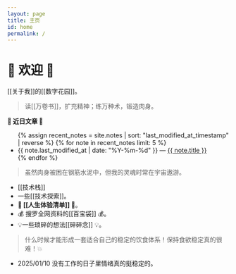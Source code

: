 ```yaml
---
layout: page
title: 主页
id: home
permalink: /
---
```

# 🎉 欢迎 🎉

[[关于我]]的[[数字花园]]。

>读[[万卷书]]，扩充精神；练万种术，锻造肉身。

<strong>🧐 近日文章 🧐</strong>

<ul>
  {% assign recent_notes = site.notes | sort: "last_modified_at_timestamp" | reverse %}
  {% for note in recent_notes limit: 5 %}
    <li>
      {{ note.last_modified_at | date: "%Y-%m-%d" }} — <a class="internal-link" href="{{ site.baseurl }}{{ note.url }}">{{ note.title }}</a>
    </li>
  {% endfor %}
</ul>

<style>
  .wrapper {
    max-width: 46em;
  }
</style>

>虽然肉身被困在钢筋水泥中，但我的灵魂时常在宇宙遨游。

- [[技术栈]]
- 一些[[技术探索]]。
- **🧾 [[人生体验清单]] 🧾**。
- 💰 搜罗全网资料的[[百宝袋]] 💰。
- 💡一些琐碎的想法[[碎碎念]] 💡。

> 什么时候才能形成一套适合自己的稳定的饮食体系！保持食欲稳定真的很难！💥

- 2025/01/10 没有工作的日子里情绪真的挺稳定的。
